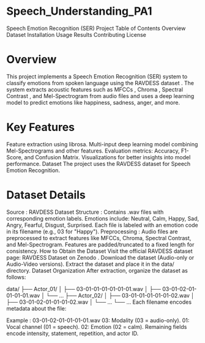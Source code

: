 # Speech_Understanding_PA1
Speech Emotion Recognition (SER) Project
Table of Contents
Overview
Dataset
Installation
Usage
Results
Contributing
License

# Overview
This project implements a Speech Emotion Recognition (SER) system to classify emotions from spoken language using the RAVDESS dataset . The system extracts acoustic features such as MFCCs , Chroma , Spectral Contrast , and Mel-Spectrogram from audio files and uses a deep learning model to predict emotions like happiness, sadness, anger, and more.

# Key Features
Feature extraction using librosa.
Multi-input deep learning model combining Mel-Spectrograms and other features.
Evaluation metrics: Accuracy, F1-Score, and Confusion Matrix.
Visualizations for better insights into model performance.
Dataset
The project uses the RAVDESS dataset for Speech Emotion Recognition.

# Dataset Details
Source : RAVDESS Dataset
Structure :
Contains .wav files with corresponding emotion labels.
Emotions include: Neutral, Calm, Happy, Sad, Angry, Fearful, Disgust, Surprised.
Each file is labeled with an emotion code in its filename (e.g., 03 for "Happy").
Preprocessing :
Audio files are preprocessed to extract features like MFCCs, Chroma, Spectral Contrast, and Mel-Spectrogram.
Features are padded/truncated to a fixed length for consistency.
How to Obtain the Dataset
Visit the official RAVDESS dataset page: RAVDESS Dataset on Zenodo .
Download the dataset (Audio-only or Audio-Video versions).
Extract the dataset and place it in the data/ directory.
Dataset Organization
After extraction, organize the dataset as follows:

data/
├── Actor_01/
│   ├── 03-01-01-01-01-01-01.wav
│   ├── 03-01-02-01-01-01-01.wav
│   └── ...
├── Actor_02/
│   ├── 03-01-01-01-01-01-02.wav
│   ├── 03-01-02-01-01-01-02.wav
│   └── ...
└── ...
Each filename encodes metadata about the file:

Example : 03-01-02-01-01-01-01.wav
03: Modality (03 = audio-only).
01: Vocal channel (01 = speech).
02: Emotion (02 = calm).
Remaining fields encode intensity, statement, repetition, and actor ID.







